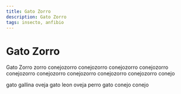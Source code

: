 ```yaml
---
title: Gato Zorro
description: Gato Zorro
tags: insecto, anfibio
---
```


# Gato Zorro

Gato Zorro zorro conejozorro conejozorro conejozorro conejozorro conejozorro conejozorro conejozorro conejozorro conejozorro conejo

gato gallina oveja gato leon oveja perro gato conejo conejo